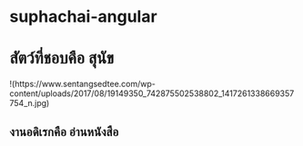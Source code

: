 # suphachai-angular

<h1>สัตว์ที่ชอบคือ สุนัข </h1>
!(https://www.sentangsedtee.com/wp-content/uploads/2017/08/19149350_742875502538802_1417261338669357754_n.jpg) 
<h2>งานอดิเรกคือ อ่านหนังสือ</h2>